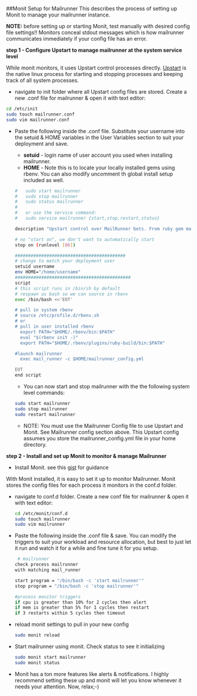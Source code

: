 ##Monit Setup for Mailrunner
This describes the process of setting up Monit to manage your mailrunner instance.

**NOTE:** before setting up or starting Monit, test manually with desired config file settings!! Monitors conceal stdout messages which is how mailrunner communicates immediately if your config file has an error. 

**step 1 - Configure Upstart to manage mailrunner at the system service level**
  
  While monit monitors, it uses Upstart control processes directly. [Upstart](http://upstart.ubuntu.com) is the native linux process for starting and stopping processes and keeping track of all system processes. 

* navigate to init folder where all Upstart config files are stored. Create a new .conf file for mailrunner & open it with text editor:
      
 ```sh
 cd /etc/init
 sudo touch mailrunner.conf
 sudo vim mailrunner.conf
 ```
 
* Paste the following inside the .conf file. Substitute your username into the setuid & HOME variables in the User Variables section to suit your deployment and save. 
	* **setuid** - login name of user account you used when installing mailrunner. 
	* **HOME** - Note this is to locate your locally installed gems using rbenv. You can also modify uncomment th global install setup included as well.

	```sh
	#   sudo start mailrunner
	#   sudo stop mailrunner
	#   sudo status mailrunner
	#
	#   or use the service command:
	#   sudo service mailrunner {start,stop,restart,status}
	
	description "Upstart control over MailRunner bots. From ruby gem mail_runner"
	
	# no "start on", we don't want to automatically start
	stop on (runlevel [06])
	
	##########################################
	# change to match your deployment user
	setuid username
	env HOME="/home/username"
	############################################
	script
	# this script runs in /bin/sh by default
	# respawn as bash so we can source in rbenv
	exec /bin/bash <<'EOT'
	
	# pull in system rbenv
	# source /etc/profile.d/rbenv.sh
	# or 
	# pull in user installed rbenv
	  export PATH="$HOME/.rbenv/bin:$PATH"
	  eval "$(rbenv init -)"
	  export PATH="$HOME/.rbenv/plugins/ruby-build/bin:$PATH"
	
	#launch mailrunner
	  exec mail_runner -c $HOME/mailrunner_config.yml
	
	EOT
	end script
	```
       
   * You can now start and stop mailrunner with the the following system level commands:
   
   ```sh
   sudo start mailrunner
   sudo stop mailrunner
   sudo restart mailrunner
   ```

   * NOTE: You must use the Mailrunner Config file to use Upstart and Monit.  See Mailrunner config section above.  This Upstart config assumes you store the mailrunner_config.yml file in your home directory.
   
**step 2 - Install and set up Monit to monitor & manage Mailrunner**

* Install Monit. see this [gist]() for guidance

With Monit installed, it is easy to set it up to monitor Mailrunner. Monit stores the config files for each process it monitors in the conf.d folder.

* navigate to conf.d folder. Create a new conf file for mailrunner & open it with text editor:

	```sh
	cd /etc/monit/conf.d
	sudo touch mailrunner
	sudo vim mailrunner
	```
* Paste the following inside the .conf file & save. You can modify the triggers to suit your workload and resource allocation, but best to just let it run and watch it for a while and fine tune it for you setup.

	```sh
	 # mailrunner
  	check process mailrunner
   	with matching mail_runner
   	
   	start program = "/bin/bash -c 'start mailrunner'"
   	stop program = "/bin/bash -c 'stop mailrunner'"
   	
   	#process monitor triggers
    if cpu is greater than 10% for 2 cycles then alert
    if mem is greater than 5% for 1 cycles then restart
    if 3 restarts within 5 cycles then timeout
	```
	
* reload monit settings to pull in your new config

	```sh
	sudo monit reload
	```
* Start mailrunner using monit.  Check status to see it initializing

	```sh
	sudo monit start mailrunner
	sudo monit status
	```
*  Monit has a ton more features like alerts & notifications.  I highly recommend setting these up and monit will let you know whenever it needs your attention.  Now, relax;-)